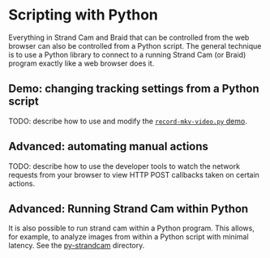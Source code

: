 # Scripting with Python

Everything in Strand Cam and Braid that can be controlled from the web browser
can also be controlled from a Python script. The general technique is to use a
Python library to connect to a running Strand Cam (or Braid) program exactly
like a web browser does it.

## Demo: changing tracking settings from a Python script

TODO: describe how to use and modify the [`record-mkv-video.py`
demo](https://github.com/strawlab/strand-braid/blob/main/strand-braid-user/scripts/record-mkv-video.py).

## Advanced: automating manual actions

TODO: describe how to use the developer tools to watch the network requests from
your browser to view HTTP POST callbacks taken on certain actions.

## Advanced: Running Strand Cam within Python

It is also possible to run strand cam within a Python program. This allows, for
example, to analyze images from within a Python script with minimal latency. See
the
[py-strandcam](https://github.com/strawlab/strand-braid/tree/main/py-strandcam)
directory.
